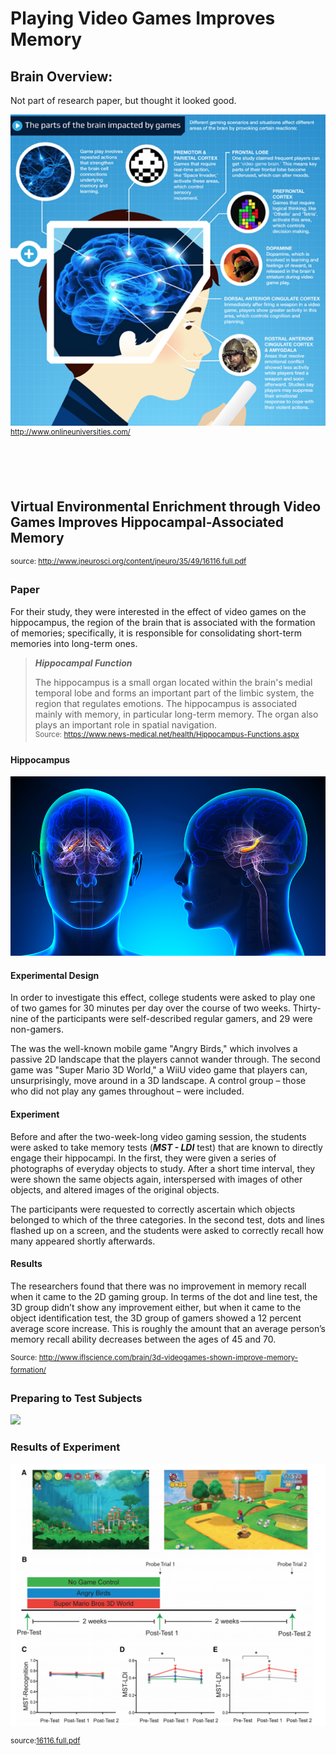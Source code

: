 # Playing Video Games Improves Memory

## Brain Overview:
Not part of research paper, but thought it looked good.

![](brain_overview.png)
<sup>http://www.onlineuniversities.com/</sup>

<br><br><br>
## Virtual Environmental Enrichment through Video Games Improves Hippocampal-Associated Memory
<sup>source: http://www.jneurosci.org/content/jneuro/35/49/16116.full.pdf</sup><br>

### Paper

For their study, they were interested in the effect of video games on the hippocampus, the region of the brain that is associated with the formation of memories; specifically, it is responsible for consolidating short-term memories into long-term ones. 

>***Hippocampal Function***
>
>The hippocampus is a small organ located within the brain's medial temporal lobe and forms an important part of the limbic system, the region that regulates emotions. The hippocampus is associated mainly with memory, in particular long-term memory. The organ also plays an important role in spatial navigation.<br>
<sup>Source: https://www.news-medical.net/health/Hippocampus-Functions.aspx </sup>

#### Hippocampus

![](hippocampus.png)

#### Experimental Design
In order to investigate this effect, college students were asked to play one of two games for 30 minutes per day over the course of two weeks. Thirty-nine of the participants were self-described regular gamers, and 29 were non-gamers.

The was the well-known mobile game "Angry Birds," which involves a passive 2D landscape that the players cannot wander through. The second game was "Super Mario 3D World," a WiiU video game that players can, unsurprisingly, move around in a 3D landscape. A control group – those who did not play any games throughout – were included.

#### Experiment
Before and after the two-week-long video gaming session, the students were asked to take memory tests (***MST - LDI*** test) that are known to directly engage their hippocampi. In the first, they were given a series of photographs of everyday objects to study. After a short time interval, they were shown the same objects again, interspersed with images of other objects, and altered images of the original objects.

The participants were requested to correctly ascertain which objects belonged to which of the three categories. In the second test, dots and lines flashed up on a screen, and the students were asked to correctly recall how many appeared shortly afterwards.

#### Results
The researchers found that there was no improvement in memory recall when it came to the 2D gaming group. In terms of the dot and line test, the 3D group didn’t show any improvement either, but when it came to the object identification test, the 3D group of gamers showed a 12 percent average score increase. This is roughly the amount that an average person’s memory recall ability decreases between the ages of 45 and 70.

<sup>Source: http://www.iflscience.com/brain/3d-videogames-shown-improve-memory-formation/</sup>

### Preparing to Test Subjects


![](https://ars.els-cdn.com/content/image/1-s2.0-S016643281730637X-gr1.jpg)

### Results of Experiment

![](experiment_overview.png)

<sup>source:[16116.full.pdf](http://www.jneurosci.org/content/jneuro/35/49/16116.full.pdf)</sup>
